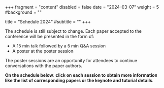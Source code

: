 +++
fragment = "content"
disabled = false
date = "2024-03-07"
weight = 5
#background = ""

title = "Schedule 2024"
#subtitle = ""
+++

The schedule is still subject to change. Each paper accepted to the conference
will be presented in the form of:
* A 15 min talk followed by a 5 min Q&A session
* A poster at the poster session 

The poster sessions are an opportunity for attendees to continue conversations
with the paper authors.

**On the schedule below: click on each session to obtain more information like
the list of corresponding papers or the keynote and tutorial details.**